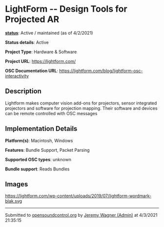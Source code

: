 # LightForm -- Design Tools for Projected AR

**[status](../implementation-status.html)**: Active / maintained (as of 4/2/2021)

**Status details**: 
Active

**Project Type**: Hardware & Software

**Project URL**: <https://lightform.com/>

**OSC Documentation URL**: <https://lightform.com/blog/lightform-osc-interactivity>

## Description

Lightform makes computer vision add-ons for projectors, sensor integrated projectors and software for projection mapping.  Their software and devices can be remote controlled with OSC messages

## Implementation Details

**Platform(s)**: Macintosh, Windows

**Features**: Bundle Support, Packet Parsing

**Supported OSC types**: unknown

**Bundle support**: Reads Bundles

## Images 

https://lightform.com/wp-content/uploads/2019/07/lightform-wordmark-blak.svg

---
Submitted to [opensoundcontrol.org](https://opensoundcontrol.org) by [Jeremy Wagner (Admin)](https://lightform.com/) at 4/3/2021 21:35:15
